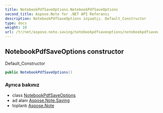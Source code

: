 ```yaml
---
title: NotebookPdfSaveOptions.NotebookPdfSaveOptions
second_title: Aspose.Note for .NET API Referansı
description: NotebookPdfSaveOptions inşaatçı. Default_Constructor
type: docs
weight: 10
url: /tr/net/aspose.note.saving/notebookpdfsaveoptions/notebookpdfsaveoptions/
---
```

## NotebookPdfSaveOptions constructor

Default_Constructor

```csharp
public NotebookPdfSaveOptions()
```

### Ayrıca bakınız

* class [NotebookPdfSaveOptions](../)
* ad alanı [Aspose.Note.Saving](../../notebookpdfsaveoptions/)
* toplantı [Aspose.Note](../../../)


